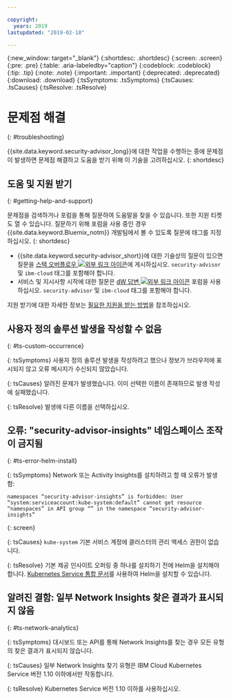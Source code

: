 ```yaml
---

copyright:
  years: 2019
lastupdated: "2019-02-18"

---
```


{:new_window: target="_blank"}
{:shortdesc: .shortdesc}
{:screen: .screen}
{:pre: .pre}
{:table: .aria-labeledby="caption"}
{:codeblock: .codeblock}
{:tip: .tip}
{:note: .note}
{:important: .important}
{:deprecated: .deprecated}
{:download: .download}
{:tsSymptoms: .tsSymptoms}
{:tsCauses: .tsCauses}
{:tsResolve: .tsResolve}

# 문제점 해결
{: #troubleshooting}

{{site.data.keyword.security-advisor_long}}에 대한 작업을 수행하는 중에 문제점이 발생하면 문제점 해결하고 도움을 받기 위해 이 기술을 고려하십시오.
{: shortdesc}


## 도움 및 지원 받기
{: #getting-help-and-support}



문제점을 검색하거나 포럼을 통해 질문하여 도움말을 찾을 수 있습니다. 또한 지원 티켓도 열 수 있습니다. 질문하기 위해 포럼을 사용 중인 경우 {{site.data.keyword.Bluemix_notm}} 개발팀에서 볼 수 있도록 질문에 태그를 지정하십시오.
{: shortdesc}

* {{site.data.keyword.security-advisor_short}}에 대한 기술상의 질문이 있으면 질문을 <a href="http://stackoverflow.com/" target="_blank">스택 오버플로우 <img src="../../icons/launch-glyph.svg" alt="외부 링크 아이콘"></a>에 게시하십시오. `security-advisor` 및 `ibm-cloud` 태그를 포함해야 합니다.
* 서비스 및 지시사항 시작에 대한 질문은 <a href="https://developer.ibm.com/" target="_blank">dW 답변 <img src="../../icons/launch-glyph.svg" alt="외부 링크 아이콘"></a> 포럼을 사용하십시오. `security-advisor` 및 `ibm-cloud` 태그를 포함해야 합니다.

지원 받기에 대한 자세한 정보는 [필요한 지원을 받는 방법](/docs/get-support?topic=get-support-getting-customer-support#getting-customer-support)을 참조하십시오.


## 사용자 정의 솔루션 발생을 작성할 수 없음
{: #ts-custom-occurrence}

{: tsSymptoms}
사용자 정의 솔루션 발생을 작성하려고 했으나 정보가 브라우저에 표시되지 않고 오류 메시지가 수신되지 않았습니다.

{: tsCauses}
알려진 문제가 발생했습니다. 이미 선택한 이름이 존재하므로 발생 작성에 실패했습니다.

{: tsResolve}
발생에 다른 이름을 선택하십시오.


## 오류: "security-advisor-insights" 네임스페이스 조작이 금지됨
{: #ts-error-helm-install}

{: tsSymptoms}
Network 또는 Activity Insights를 설치하려고 할 때 오류가 발생함:

```
namespaces “security-advisor-insights” is forbidden: User “system:serviceaccount:kube-system:default” cannot get resource “namespaces” in API group “” in the namespace “security-advisor-insights”
```
{: screen}

{: tsCauses}
`kube-system` 기본 서비스 계정에 클러스터의 관리 액세스 권한이 없습니다.

{: tsResolve}
기본 제공 인사이트 오퍼링 중 하나를 설치하기 전에 Helm을 설치해야 합니다. [Kubernetes Service 통합 문서](/docs/containers?topic=containers-integrations#helm)를 사용하여 Helm을 설치할 수 있습니다.


## 알려진 결함: 일부 Network Insights 찾은 결과가 표시되지 않음
{: #ts-network-analytics}

{: tsSymptoms}
대시보드 또는 API를 통해 Network Insights를 찾는 경우 모든 유형의 찾은 결과가 표시되지 않습니다.

{: tsCauses}
일부 Network Insights 찾기 유형은 IBM Cloud Kubernetes Service 버전 1.10 이하에서만 작동합니다.

{: tsResolve}
Kubernetes Service 버전 1.10 이하를 사용하십시오.
